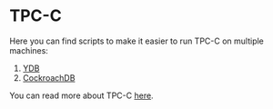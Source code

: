 # TPC-C

Here you can find scripts to make it easier to run TPC-C on multiple machines:
1. [YDB](ydb/README.md)
2. [CockroachDB](cockroach/README.md)

You can read more about TPC-C [here](https://www.tpc.org/tpcc/).
